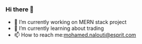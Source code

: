 ### Hi there 👋


- 🔭 I’m currently working on MERN stack project
- 🌱 I’m currently learning about trading
- 📫 How to reach me:mohamed.nalouti@esprit.com 

